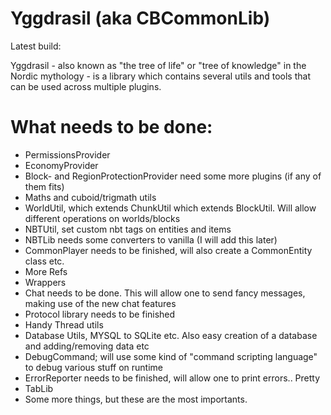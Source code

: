 Yggdrasil (aka CBCommonLib)
===========

Latest build:

Yggdrasil - also known as "the tree of life" or "tree of knowledge" in the
Nordic mythology - is a library which contains several utils and tools that can be used
across multiple plugins.

What needs to be done:
======================
* PermissionsProvider
* EconomyProvider
* Block- and RegionProtectionProvider need some more plugins (if any of them fits)
* Maths and cuboid/trigmath utils
* WorldUtil, which extends ChunkUtil which extends BlockUtil. Will allow different operations on worlds/blocks
* NBTUtil, set custom nbt tags on entities and items
* NBTLib needs some converters to vanilla (I will add this later)
* CommonPlayer needs to be finished, will also create a CommonEntity class etc.
* More Refs
* Wrappers
* Chat needs to be done. This will allow one to send fancy messages, making use of the new chat features
* Protocol library needs to be finished
* Handy Thread utils
* Database Utils, MYSQL to SQLite etc. Also easy creation of a database and adding/removing data etc
* DebugCommand; will use some kind of "command scripting language" to debug various stuff on runtime
* ErrorReporter needs to be finished, will allow one to print errors.. Pretty
* TabLib
* Some more things, but these are the most importants.
